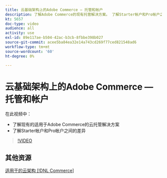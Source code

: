 ```yaml
---
title: 云基础架构上的Adobe Commerce — 托管和帐户
description: 了解Adobe Commerce的现有托管解决方​案。 了解Starter帐户和Pro帐户之间的差​异。
kt: 5657
doc-type: video
audience: all
activity: use
exl-id: 89e117ae-b504-42ac-b3cb-8fbbe398b027
source-git-commit: acee5ba84ea32e14a743cd269f77ced821548ad6
workflow-type: tm+mt
source-wordcount: '60'
ht-degree: 0%

---
```


# 云基础架构上的Adobe Commerce — 托管和帐户

在此视频中：

- 了解现有的适用于Adobe Commerce的云托&#x200B;管解决方案
- 了解Starter帐户和Pro帐户之间的差&#x200B;异

>[!VIDEO](https://video.tv.adobe.com/v/35813?quality=12&learn=on)

## 其他资源

[适用于的云架构 [!DNL Commerce]](https://devdocs.magento.com/cloud/architecture/cloud-architecture.html)
